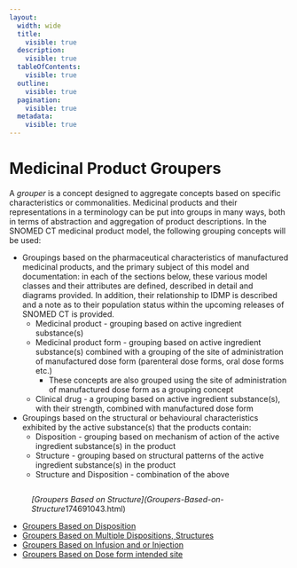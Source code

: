 ```yaml
---
layout:
  width: wide
  title:
    visible: true
  description:
    visible: true
  tableOfContents:
    visible: true
  outline:
    visible: true
  pagination:
    visible: true
  metadata:
    visible: true
---
```


# Medicinal Product Groupers

A _grouper_ is a concept designed to aggregate concepts based on specific characteristics or commonalities. Medicinal products and their representations in a terminology can be put into groups in many ways, both in terms of abstraction and aggregation of product descriptions. In the SNOMED CT medicinal product model, the following grouping concepts will be used:

* Groupings based on the pharmaceutical characteristics of manufactured medicinal products, and the primary subject of this model and documentation: in each of the sections below, these various model classes and their attributes are defined, described in detail and diagrams provided. In addition, their relationship to IDMP is described and a note as to their population status within the upcoming releases of SNOMED CT is provided.
  * Medicinal product - grouping based on active ingredient substance(s)
  * Medicinal product form - grouping based on active ingredient substance(s) combined with a grouping of the site of administration of manufactured dose form (parenteral dose forms, oral dose forms etc.)
    * These concepts are also grouped using the site of administration of manufactured dose form as a grouping concept
  * Clinical drug - a grouping based on active ingredient substance(s), with their strength, combined with manufactured dose form
* Groupings based on the structural or behavioural characteristics exhibited by the active substance(s) that the products contain:
  * Disposition - grouping based on mechanism of action of the active ingredient substance(s) in the product
  * Structure - grouping based on structural patterns of the active ingredient substance(s) in the product
  * Structure and Disposition - combination of the above

<figure><img src="../../../../../../authoring/pharmaceutical-and-biologic-product/images/304775974.png" alt=""><figcaption><p><em>[Groupers Based on Structure](Groupers-Based-on-Structure</em>174691043.html)</p></figcaption></figure>

* [Groupers Based on Disposition](../../../../../../authoring/pharmaceutical-and-biologic-product/Groupers-Based-on-Disposition_174690991.html)
* [Groupers Based on Multiple Dispositions, Structures](../../../../../../authoring/pharmaceutical-and-biologic-product/174691077.html)
* [Groupers Based on Infusion and or Injection](../../../../../../authoring/pharmaceutical-and-biologic-product/Groupers-Based-on-Infusion-and-or-Injection_174691096.html)
* [Groupers Based on Dose form intended site](../../../../../../authoring/pharmaceutical-and-biologic-product/Groupers-Based-on-Dose-form-intended-site_174690976.html)
